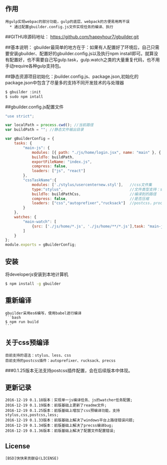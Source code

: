 ## 作用

    用gulp实现webpac的部分功能，gulp的底层、webpack的方便易用两不误
      * 通过配置gbuilder.config.js文件实现任务的编译、执行

##GITHUB源码地址：
    https://github.com/happyhour7/gbuilder.git

##基本说明：
    gbuilder最简单的地方在于：如果有人配置好了环境后，自己只需要安装gbuilder、配置好的gbuilder.config.js以及执行npm install即可。就算没有配置好，也不需要自己写gulp.task，gulp.watch之类的大量重复代码，也不用手动require各种gulp支持包。

##静态资源项目初始化：jbuilder.config.js、package.json,初始化的package.json中包含了尽量多的支持不同开发技术的与处理器
```bash
$ gbuilder :init
$ sudo npm intall
```
##gbuilder.config.js配置文件
```js
"use strict";

var localPath = process.cwd(); //当前路径
var buildPath = ""; //静态文件输出目录

var gBuilderConfig = {
    tasks: {
        "main-js": {
            modules: [{ path: "./js/home/login.jsx", name: "main" }, { path: "./js/home/login.jsx", name: "findPwd" }],
            buildTo: buildPath,
            exportFileName: "index.js",
            compress: false,
            loaders: ["js", "react"]
        },
        "cssTaskName":{
            modules: ['./stylus/usercenternew.styl'],   //css文件集
            type:"stylus",                              //文件类型支持：stylus,css,postcss,less
            buildTo: buildPathCss,                      //编译到的路径
            compress: false,                            //是否压缩
            loaders: ["css","autoprefixer","rucksack"]  //postcss，processers
        }
    },
    watches: {
        "main-watch": [
            {src: ['./js/home/*.js', './js/home/**/*.js'],task: "main-js"}
        ]
    }
};
module.exports = gBuilderConfig;
```



## 安装

  将developerjs安装到本地计算机

```bash
$ npm install -g gbuilder
```


## 重新编译
    gbuilder采用es6编写，使用babel进行编译
    ```bash
    $ npm run build
    ```


## 关于css预编译
    目前支持的语法：stylus、less、css
    目前支持的postcss插件：autoprefixer、rucksack、precss

###0.1.25版本无法支持postcss插件配置，会在后续版本中体现。


## 更新记录
    2016-12-19 0.1.18版本：实现单一js编译任务、js的watcher任务配置;
    2016-12-19 0.1.19版本：前版基础上更新了readme文件;
    2016-12-19 0.1.25版本：前版基础上增加了css预编译功能，支持stylus,css,postcss,less;
    2016-12-19 0.1.33版本：前版基础上解决了windows平台上路径错误问题;
    2016-12-19 0.1.34版本：前版基础上解决了precss编译bug;
    2016-12-19 0.1.36版本：前版基础上解决了配置文件配置错误;

## License
    [BSD]快快来贡献😄(LICENSE)
